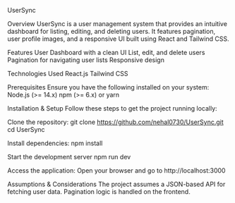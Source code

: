 UserSync

Overview
UserSync is a user management system that provides an intuitive dashboard for listing, editing, and deleting users. It features pagination, user profile images, and a responsive UI built using React and Tailwind CSS.

Features
User Dashboard with a clean UI
List, edit, and delete users
Pagination for navigating user lists
Responsive design

Technologies Used
React.js
Tailwind CSS

Prerequisites
Ensure you have the following installed on your system:
Node.js (>= 14.x)
npm (>= 6.x) or yarn

Installation & Setup
Follow these steps to get the project running locally:

Clone the repository:
git clone https://github.com/nehal0730/UserSync.git
cd UserSync

Install dependencies:
npm install

Start the development server
npm run dev

Access the application:
Open your browser and go to http://localhost:3000

Assumptions & Considerations
The project assumes a JSON-based API for fetching user data.
Pagination logic is handled on the frontend.
